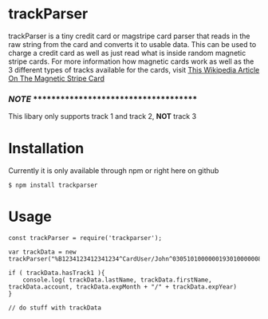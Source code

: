 # trackParser
trackParser is a tiny credit card or magstripe card parser that reads in the raw string from the card and converts it to usable data. This can be used to charge a credit card as well as just read what is inside random magnetic stripe cards. For more information how magnetic cards work as well as the 3 different types of tracks available for the cards, visit [This Wikipedia Article On The Magnetic Stripe Card](https://en.wikipedia.org/wiki/Magnetic_stripe_card)

### *NOTE* ************************************
This libary only supports track 1 and track 2, **NOT** track 3

# Installation
	
Currently it is only available through npm or right here on github

	$ npm install trackparser

# Usage

```lang-js
const trackParser = require('trackparser');

var trackData = new trackParser("%B1234123412341234^CardUser/John^030510100000019301000000877000000?;1234123412341234=0305101193010877?");

if ( trackData.hasTrack1 ){
    console.log( trackData.lastName, trackData.firstName, trackData.account, trackData.expMonth + "/" + trackData.expYear)
}

// do stuff with trackData
```
